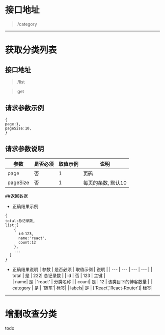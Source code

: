 # 接口地址
>/category

***
# 获取分类列表
## 接口地址
>/list

>get
## 请求参数示例
```
{
page:1,
pageSize:10,
}
```

## 请求参数说明
 | 参数    | 是否必须 |    取值示例     |   说明 | 
 | ---    | --- | ---         | ---      | 
 | page | 否 | 1 | 页码 | 
 | pageSize| 否 | 1 | 每页的条数, 默认10 | 

 
##返回数据
- 正确结果示例
```
{
total:总记录数,
list:[
	{
	  id:123,
	  name:'react',
	  count:12
 	},
 	...
  ]
}
```
- 正确结果说明
 | 参数    | 是否必须 |    取值示例     |   说明 | 
 | ---    | --- | ---         | ---      | 
 | total | 是 | 222| 总记录数 | 
 | id |  否 | 123 | 主键 |  
 | name| 是 | 'react' | 分类名称 | 
 | count| 是 | 12 | 该类目下的博客数量 | 
 | category | 是 | `随笔'| 标签| 
 | labels| 是 | ['React','React-Router']| 标签| 

***

# 增删改查分类 
todo
